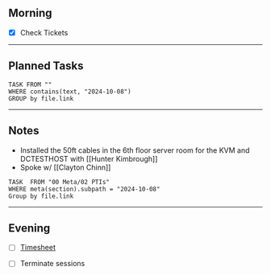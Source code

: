 ## Morning
- [x] Check Tickets

---
## Planned Tasks
~~~dataview
TASK FROM ""
WHERE contains(text, "2024-10-08")
GROUP by file.link
~~~
---
## Notes
- Installed the 50ft cables in the 6th floor server room for the KVM and DCTESTHOST with [[Hunter Kimbrough]]
- Spoke w/ [[Clayton Chinn]]

~~~dataview
TASK  FROM "00 Meta/02 PTIs"
WHERE meta(section).subpath = "2024-10-08"
Group by file.link
~~~
---
## Evening
- [ ] [Timesheet]()
- [ ] Terminate sessions

